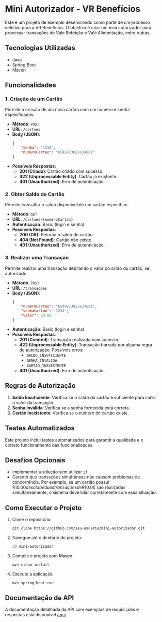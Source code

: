 # Mini Autorizador - VR Benefícios

Este é um projeto de exemplo desenvolvido como parte de um processo seletivo para a VR Benefícios. O objetivo é criar um
mini autorizador para processar transações de Vale Refeição e Vale Alimentação, entre outras.

## Tecnologias Utilizadas

- Java
- Spring Boot
- Maven

## Funcionalidades

### 1. Criação de um Cartão

Permite a criação de um novo cartão com um número e senha especificados.

- **Método**: `POST`
- **URL**: `/cartoes`
- **Body (JSON)**:
  ```json
  {
      "senha": "1234",
      "numeroCartao": "6549873025634501"
  }
  ```
- **Possíveis Respostas**:
    - **201 (Criado)**: Cartão criado com sucesso.
    - **422 (Unprocessable Entity)**: Cartão já existente.
    - **401 (Unauthorized)**: Erro de autenticação.

### 2. Obter Saldo do Cartão

Permite consultar o saldo disponível de um cartão específico.

- **Método**: `GET`
- **URL**: `/cartoes/{numeroCartao}`
- **Autenticação**: Basic (login e senha)
- **Possíveis Respostas**:
    - **200 (OK)**: Retorna o saldo do cartão.
    - **404 (Not Found)**: Cartão não existe.
    - **401 (Unauthorized)**: Erro de autenticação.

### 3. Realizar uma Transação

Permite realizar uma transação debitando o valor do saldo do cartão, se autorizado.

- **Método**: `POST`
- **URL**: `/transacoes`
- **Body (JSON)**:
  ```json
  {
      "numeroCartao": "6549873025634501",
      "senhaCartao": "1234",
      "valor": 10.00
  }
  ```
- **Autenticação**: Basic (login e senha)
- **Possíveis Respostas**:
    - **201 (Created)**: Transação realizada com sucesso.
    - **422 (Unprocessable Entity)**: Transação barrada por alguma regra de autorização. Possíveis erros:
        - `SALDO_INSUFICIENTE`
        - `SENHA_INVALIDA`
        - `CARTAO_INEXISTENTE`
    - **401 (Unauthorized)**: Erro de autenticação.

## Regras de Autorização

1. **Saldo Insuficiente**: Verifica se o saldo do cartão é suficiente para cobrir o valor da transação.
2. **Senha Inválida**: Verifica se a senha fornecida está correta.
3. **Cartão Inexistente**: Verifica se o número do cartão existe.

## Testes Automatizados

Este projeto inclui testes automatizados para garantir a qualidade e o correto funcionamento das funcionalidades.

## Desafios Opcionais

- Implementar a solução sem utilizar `if`. 
- Garantir que transações simultâneas não causem problemas de concorrência. Por exemplo, se um cartão possui R$10.00 de
  saldo e duas transações de R$10.00 são realizadas simultaneamente, o sistema deve lidar corretamente com essa situação.

## Como Executar o Projeto

1. Clone o repositório:
   ```bash
   git clone https://github.com/seu-usuario/mini-autorizador.git
   ```
2. Navegue até o diretório do projeto:
   ```bash
   cd mini-autorizador
   ```
3. Compile o projeto com Maven:
   ```bash
   mvn clean install
   ```
4. Execute a aplicação:
   ```bash
   mvn spring-boot:run
   ```

## Documentação de API

A documentação detalhada da API com exemplos de requisições e respostas está
disponível [aqui](docs/api-documentation.md).